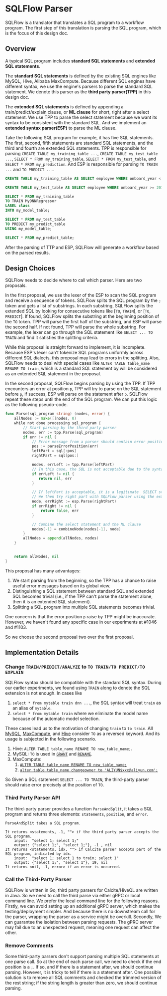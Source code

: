 # SQLFlow Parser

SQLFlow is a translator that translates a SQL program to a workflow program. The first step of this translation is parsing the SQL program, which is the focus of this design doc.

## Overview

A typical SQL program includes **standard SQL statements** and **extended SQL statements**.

The **standard SQL statements** is defined by the existing SQL engines like MySQL, Hive, Alibaba MaxCompute. Because different SQL engines have different syntax, we use the engine's parsers to parse the standard SQL statement. We denote this parser as the **third party parser(TPP)** in this design doc.

The **extended SQL statements** is defined by appending a train/predict/explain clause, or **ML clause** for short, right after a select statement. We use TPP to parse the select statement because we want its syntax to be consistent with the standard SQL. And we implement an **extended syntax parser(ESP)** to parse the ML clause.

Take the following SQL program for example, it has five SQL statements. The first, second, fifth statements are standard SQL statements, and the third and fourth are extended SQL statements. TPP is responsible for parsing `CREATE TABLE my_training_table ...`, `CREATE TABLE my_test_table ...`, `SELECT * FROM my_training_table`, `SELECT * FROM my_test_table`, and `SELECT * FROM my_prediction`. And ESP is responsible for parsing `TO TRAIN ...` and `TO PREDICT ...`.

```SQL
CREATE TABLE my_training_table AS SELECT employee WHERE onboard_year < 2018;

CREATE TABLE my_test_table AS SELECT employee WHERE onboard_year >= 2018;

SELECT * FROM my_training_table
TO TRAIN MyDNNRegressor
LABEL class
INTO my_model_table;

SELECT * FROM my_test_table
TO PREDICT my_predict_table
USING my_model_table;

SELECT * FROM my_predict_table;
```

After the parsing of TTP and ESP, SQLFlow will generate a workflow based on the parsed results.

## Design Choices

SQLFlow needs to decide where to call which parser. Here are two proposals.

In the first proposal, we use the lexer of the ESP to scan the SQL program and receive a sequence of tokens. SQLFlow splits the SQL program by the `;` token and gets a list of substrings. In each substring, SQLFlow splits the extended SQL by looking for consecutive tokens like [`TO`, `TRAIN`], or [`TO`, `PREDICT`]. If found, SQLFlow splits the substring at the beginning position of the `TO` token. TPP will parse the first half of the substring, and ESP will parse the second half. If not found, TPP will parse the whole substring. For example, the lexer can go through the SQL statement like `SELECT ... TO TRAIN` and find it satisfies the splitting criteria.

While this proposal is straight forward to implement, it is incomplete. Because ESP's lexer can't tokenize SQL programs uniformly across different SQL dialects, this proposal may lead to errors in the splitting. Also, SQLFlow needs to deal with special cases like `ALTER TABLE table_name RENAME TO train`, which is a standard SQL statement by will be considered as an extended SQL statement in the proposal.

In the second proposal, SQLFlow begins parsing by using the TPP. If TPP encounters an error at position `p`, TPP will try to parse on the SQL statement before `p`, if success, ESP will parse on the statement after `p`. SQLFlow repeat these steps until the end of the SQL program. We can put this logic as the following pseudo-code.

```go
func Parse(sql_program string) (nodes, error) {
    allNodes := make([]nodes, 0)
    while not done processing sql_program {
        // Start parsing by the third party parser
        nodes, err := tpp.Parse(sql_program)
        if err != nil {
            // Error message from a parser should contain error position.
            pos := parseErrorPosition(err) 
            leftPart = sql[:pos]
            rightPart = sql[pos:]

            nodes, errLeft := tpp.Parse(leftPart)
            // In this case, the SQL is not acceptable due to the syntax error
            if errLeft != nil {
               return nil, err 
            }

            // If leftPart is acceptable, it is a legitimate  SELECT statement.
            // We then try right part with SQLFlow parser using the extended syntax parser.
            node, errRight := esp.Parse(rightPart)
            if errRight != nil {
                return false, err
            }

            // Combine the select statement and the ML clause
            nodes[-1] = combineNode(nodes[-1], node)
        }
        allNodes = append(allNodes, nodes)
    }
    

    return allNodes, nil 
}
```

This proposal has many advantages:
1. We start parsing from the beginning, so the TPP has a chance to raise useful error messages based on its global view.
1. Distinguishing a SQL statement between standard SQL and extended SQL becomes trivial (i.e., if the TPP can't parse the statement alone, then it is an extended SQL statement).
1. Splitting a SQL program into multiple SQL statements becomes trivial.

One concern is that the error position `p` raise by TPP might be inaccurate. However, we haven't found any specific case in our experiments at #1046 and #1103.

So we choose the second proposal two over the first proposal.

## Implementation Details

### Change `TRAIN/PREDICT/ANALYZE` to `TO TRAIN/TO PREDICT/TO EXPLAIN`

SQLFlow syntax should be compatible with the standard SQL syntax. During our earlier experiments, we found using `TRAIN` along to denote the SQL extension is not enough. In cases like
1. `select * from mytable train dnn ...`, the SQL syntax will treat `train` as an alias of `mytable`.
1. `select * from mytable train` where we eliminate the model name because of the automatic model selection.

These cases lead us to the motivation of changing `train` to `to train`. All [MySQL](https://dev.mysql.com/doc/refman/5.5/en/keywords.html), [MaxCompute](https://www.alibabacloud.com/help/doc-detail/27872.htm?spm=a2c63.p38356.879954.6.631c5095hrjubf#concept-zxk-v5f-vdb), and [Hive](https://cwiki.apache.org/confluence/display/Hive/LanguageManual+DDL) consider `TO` as a reversed keyword. And its usage is subjected in the following scenario.
1. Hive: `ALTER TABLE table_name RENAME TO new_table_name;`.
1. MySQL: `TO` is used in [`GRANT`](https://dev.mysql.com/doc/refman/8.0/en/grant.html) and [`RENAME`](https://dev.mysql.com/doc/refman/8.0/en/rename-table.html).
1. MaxCompute:
    1. [`ALTER TABLE table_name RENAME TO new_table_name;`](https://www.alibabacloud.com/help/doc-detail/73768.html?spm=a2c5t.11065259.1996646101.searchclickresult.5afd4bd7qECSMQ)
    1. [`alter table table_name changeowner to 'ALIYUN$xxx@aliyun.com';`](https://www.alibabacloud.com/help/doc-detail/73768.html?spm=a2c5t.11065259.1996646101.searchclickresult.5afd4bd7qECSMQ)

So Given a SQL statement `SELECT ... TO TRAIN`, the third-party parser should raise error precisely at the position of `TO`.

### Third Party Parser API

The third-party parser provides a function `ParseAndSplit`, it takes a SQL program and returns three elements: `statements`, `position`, and `error`.

```text
ParseAndSplit takes a SQL program.

It returns <statements, -1, ""> if the third party parser accepts the SQL program.
    input:  "select 1; select 1;"
    output: {"select 1;", "select 1;"}, -1 , nil
It returns <statements, idx, ""> if Calcite parser accepts part of the SQL program, indicated by idx.
    input:  "select 1; select 1 to train; select 1"
    output: {"select 1;", "select 1"}, 19, nil
It returns <nil, -1, error> if an error is occurred.
```

### Call the Third-Party Parser

SQLFlow is written in Go, third party parsers for Calcite/HiveQL are written in Java. So we need to call the third parse via either gRPC or local command line. We prefer the local command line for the following reasons. Firstly, we can avoid setting up an additional gRPC server, which makes the testing/deployment simpler. And because there is no downstream call for the parser, wrapping the parser as a service might be overkill. Secondly, We can guarantee the isolation between parsing requests. The gPRC server may fail due to an unexpected request, meaning one request can affect the other.

### Remove Comments

Some third-party parsers don't support parsing multiple SQL statements at one parse call. So at the end of each parse call, we need to check if the end position is a `;`. If so, and if there is a statement after, we should continue parsing. However, it is tricky to tell if there is a statement after. One possible solution is to remove all SQL comments and checked the trimmed version of the rest string; if the string length is greater than zero, we should continue parsing.
